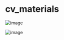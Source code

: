# cv_materials

![image](https://user-images.githubusercontent.com/66924446/92327992-3b70ef00-f023-11ea-94f8-be541e7f58df.png)

![image](https://user-images.githubusercontent.com/66924446/92332688-463c7b80-f045-11ea-9f23-2fa987a5f116.png)
